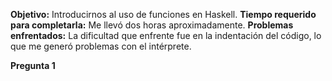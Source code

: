 **Objetivo:** Introducirnos al uso de funciones en Haskell.
**Tiempo requerido para completarla:** Me llevó dos horas aproximadamente.
**Problemas enfrentados:** La dificultad que enfrente fue en la indentación del código, lo que me generó problemas con el intérprete.   

**Pregunta 1**

